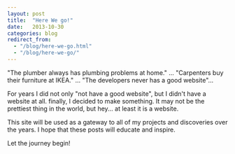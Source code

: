```yaml
---
layout: post
title:  "Here We go!"
date:   2013-10-30
categories: blog
redirect_from:
  - "/blog/here-we-go.html"
  - "/blog/here-we-go/"
---
```


"The plumber always has plumbing problems at home." ... "Carpenters buy their furniture at IKEA." ... "The developers never has a good website"...

For years I did not only "not have a good website", but I didn't have a website at all.  finally, I decided to make something.  It may not be the prettiest thing in the world, but hey... at least it is a website.

This site will be used as a gateway to all of my projects and discoveries over the years.  I hope that these posts will educate and inspire.

Let the journey begin!